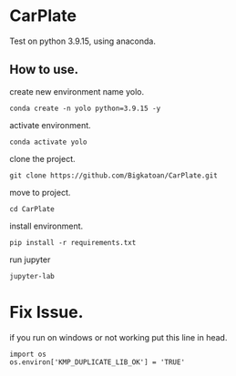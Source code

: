 # CarPlate

Test on python 3.9.15, using anaconda.

## How to use.

create new environment name yolo.
```
conda create -n yolo python=3.9.15 -y
```
activate environment.
```
conda activate yolo
```

clone the project.
```
git clone https://github.com/Bigkatoan/CarPlate.git
```

move to project.
```
cd CarPlate
```

install environment.
```
pip install -r requirements.txt
```

run jupyter
```
jupyter-lab
```

# Fix Issue.

if you run on windows or not working put this line in head.
```
import os
os.environ['KMP_DUPLICATE_LIB_OK'] = 'TRUE'
```
